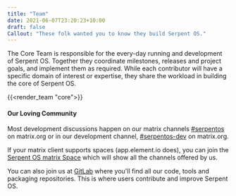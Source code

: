 ```yaml
---
title: "Team"
date: 2021-06-07T23:20:23+10:00
draft: false
Callout: "These folk wanted you to know they build Serpent OS."
---
```


The Core Team is responsible for the every-day running and development of Serpent OS.
Together they coordinate milestones, releases and project goals, and implement them
as required. While each contributor will have a specific domain of interest or expertise,
they share the workload in building the core of Serpent OS.


{{<render_team "core">}}

#### Our Loving Community

Most development discussions happen on our matrix channels [#serpentos](https://matrix.to/#/#serpentos:matrix.org) on
matrix.org or in our development channel, [#serpentos-dev](https://matrix.to/#/#serpentos-dev:matrix.org) on matrix.org.

If your matrix client supports spaces (app.element.io does), you can join the [Serpent OS matrix Space](https://matrix.to/#/!trFJOzhpDUejJKnPYg:matrix.org )
which will show all the channels offered by us.

You can also join us at [GitLab](https://gitlab.com/serpent-os) where you'll find all our code, tools and packaging
repositories. This is where users contribute and improve Serpent OS.
